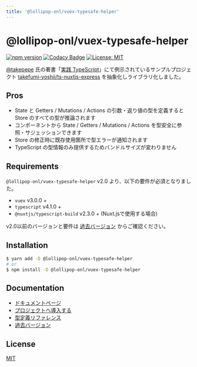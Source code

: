 ```yaml
---
title: '@lollipop-onl/vuex-typesafe-helper'
---
```


# @lollipop-onl/vuex-typesafe-helper

[![npm version](https://badge.fury.io/js/%40lollipop-onl%2Fvuex-typesafe-helper.svg)](https://badge.fury.io/js/%40lollipop-onl%2Fvuex-typesafe-helper)
[![Codacy Badge](https://app.codacy.com/project/badge/Grade/38eb7615c6b644cf9504674bab46ac87)](https://www.codacy.com/manual/lollipop-onl/vuex-typesafe-helper?utm_source=github.com&amp;utm_medium=referral&amp;utm_content=lollipop-onl/vuex-typesafe-helper&amp;utm_campaign=Badge_Grade)
[![License: MIT](https://img.shields.io/badge/License-MIT-yellow.svg)](https://opensource.org/licenses/MIT)

[@takepepe](https://twitter.com/takepepe) 氏の著書「[実践 TypeScript](https://www.amazon.co.jp/dp/483996937X/ref=cm_sw_r_tw_dp_x_6tbwFbF4K4M05)」にて例示されているサンプルプロジェクト [takefumi-yoshii/ts-nuxtjs-express](https://github.com/takefumi-yoshii/ts-nuxtjs-express) を抽象化しライブラリ化しました。

## Pros

* State と Getters / Mutations / Actions の引数・返り値の型を定義すると Store のすべての型が推論されます
* コンポーネントから State / Getters / Mutations / Actions を型安全に参照・サジェッションできます
* Store の修正時に既存使用箇所で型エラーが通知されます
* TypeScript の型情報のみ提供するためバンドルサイズが変わりません

## Requirements

`@lollipop-onl/vuex-typesafe-helper` v2.0 より、以下の要件が必須となりました。

* `vuex` v3.0.0 +
* `typescript` v4.1.0 +
* `@nuxtjs/typescript-build` v2.3.0 + (Nuxt.jsで使用する場合)

v2.0以前のバージョンと要件は [過去バージョン](https://vuex-typesafe-helper.lollipop.onl/versions) からご確認ください。

## Installation

```sh
$ yarn add -D @lollipop-onl/vuex-typesafe-helper
# or
$ npm install -D @lollipop-onl/vuex-typesafe-helper
```

## Documentation

* [ドキュメントページ](https://vuex-typesafe-helper.lollipop.onl)
* [プロジェクトへ導入する](https://vuex-typesafe-helper.lollipop.onl/get-started)
* [型定義リファレンス](https://vuex-typesafe-helper.lollipop.onl/references)
* [過去バージョン](https://vuex-typesafe-helper.lollipop.onl/versions)

## License

[MIT](https://github.com/lollipop-onl/vuex-typesafe-helper/blob/main/LICENSE)
